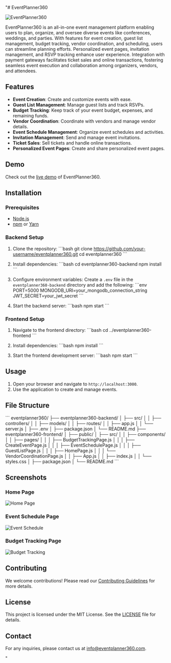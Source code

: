 "# EventPlanner360

![EventPlanner360](https://images.unsplash.com/photo-1566843971072-feb2671ed2d9?ixid=M3wxMjA3fDB8MHxwaG90by1wYWdlfHx8fGVufDB8fHx8&ixlib=rb-1.2.1&auto=format&fit=crop&w=1650&q=80)

EventPlanner360 is an all-in-one event management platform enabling users to plan, organize, and oversee diverse events like conferences, weddings, and parties. With features for event creation, guest list management, budget tracking, vendor coordination, and scheduling, users can streamline planning efforts. Personalized event pages, invitation management, and RSVP tracking enhance user experience. Integration with payment gateways facilitates ticket sales and online transactions, fostering seamless event execution and collaboration among organizers, vendors, and attendees.

## Features

- **Event Creation**: Create and customize events with ease.
- **Guest List Management**: Manage guest lists and track RSVPs.
- **Budget Tracking**: Keep track of your event budget, expenses, and remaining funds.
- **Vendor Coordination**: Coordinate with vendors and manage vendor details.
- **Event Schedule Management**: Organize event schedules and activities.
- **Invitation Management**: Send and manage event invitations.
- **Ticket Sales**: Sell tickets and handle online transactions.
- **Personalized Event Pages**: Create and share personalized event pages.

## Demo

Check out the [live demo](#) of EventPlanner360.

## Installation

### Prerequisites

- [Node.js](https://nodejs.org/)
- [npm](https://www.npmjs.com/) or [Yarn](https://yarnpkg.com/)

### Backend Setup

1. Clone the repository:
   \`\`\`bash
   git clone https://github.com/your-username/eventplanner360.git
   cd eventplanner360
   \`\`\`

2. Install dependencies:
   \`\`\`bash
   cd eventplanner360-backend
   npm install
   \`\`\`

3. Configure environment variables:
   Create a `.env` file in the `eventplanner360-backend` directory and add the following:
   \`\`\`env
   PORT=5000
   MONGODB_URI=your_mongodb_connection_string
   JWT_SECRET=your_jwt_secret
   \`\`\`

4. Start the backend server:
   \`\`\`bash
   npm start
   \`\`\`

### Frontend Setup

1. Navigate to the frontend directory:
   \`\`\`bash
   cd ../eventplanner360-frontend
   \`\`\`

2. Install dependencies:
   \`\`\`bash
   npm install
   \`\`\`

3. Start the frontend development server:
   \`\`\`bash
   npm start
   \`\`\`

## Usage

1. Open your browser and navigate to `http://localhost:3000`.
2. Use the application to create and manage events.

## File Structure

\`\`\`
eventplanner360/
├── eventplanner360-backend/
│   ├── src/
│   │   ├── controllers/
│   │   ├── models/
│   │   ├── routes/
│   │   ├── app.js
│   │   └── server.js
│   ├── .env
│   ├── package.json
│   └── README.md
├── eventplanner360-frontend/
│   ├── public/
│   ├── src/
│   │   ├── components/
│   │   ├── pages/
│   │   │   ├── BudgetTrackingPage.js
│   │   │   ├── CreateEventPage.js
│   │   │   ├── EventSchedulePage.js
│   │   │   ├── GuestListPage.js
│   │   │   ├── HomePage.js
│   │   │   └── VendorCoordinationPage.js
│   │   ├── App.js
│   │   ├── index.js
│   │   └── styles.css
│   ├── package.json
│   └── README.md
\`\`\`

## Screenshots

### Home Page
![Home Page](https://images.unsplash.com/photo-1542744173-8e7e53415bb0?ixid=M3wxMjA3fDB8MHxwaG90by1wYWdlfHx8fGVufDB8fHx8&ixlib=rb-1.2.1&auto=format&fit=crop&w=1650&q=80)

### Event Schedule Page
![Event Schedule](https://images.unsplash.com/photo-1556742400-b5e08ea3bc94?ixid=M3wxMjA3fDB8MHxwaG90by1wYWdlfHx8fGVufDB8fHx8&ixlib=rb-1.2.1&auto=format&fit=crop&w=1650&q=80)

### Budget Tracking Page
![Budget Tracking](https://images.unsplash.com/photo-1521540216272-a50305cd4421?ixid=M3wxMjA3fDB8MHxwaG90by1wYWdlfHx8fGVufDB8fHx8&ixlib=rb-1.2.1&auto=format&fit=crop&w=1650&q=80)

## Contributing

We welcome contributions! Please read our [Contributing Guidelines](CONTRIBUTING.md) for more details.

## License

This project is licensed under the MIT License. See the [LICENSE](LICENSE) file for details.

## Contact

For any inquiries, please contact us at [info@eventplanner360.com](mailto:info@eventplanner360.com).

"

